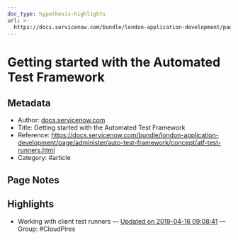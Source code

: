```yaml
---
doc_type: hypothesis-highlights
url: >-
  https://docs.servicenow.com/bundle/london-application-development/page/administer/auto-test-framework/concept/atf-test-runners.html
---
```


# Getting started with the Automated Test Framework

## Metadata
- Author: [docs.servicenow.com]()
- Title: Getting started with the Automated Test Framework
- Reference: https://docs.servicenow.com/bundle/london-application-development/page/administer/auto-test-framework/concept/atf-test-runners.html
- Category: #article

## Page Notes
## Highlights
- Working with client test runners — [Updated on 2019-04-16 09:08:41](https://hyp.is/wZcgPmBIEematYPPNIvc4g/docs.servicenow.com/bundle/london-application-development/page/administer/auto-test-framework/concept/atf-test-runners.html) — Group: #CloudPires




